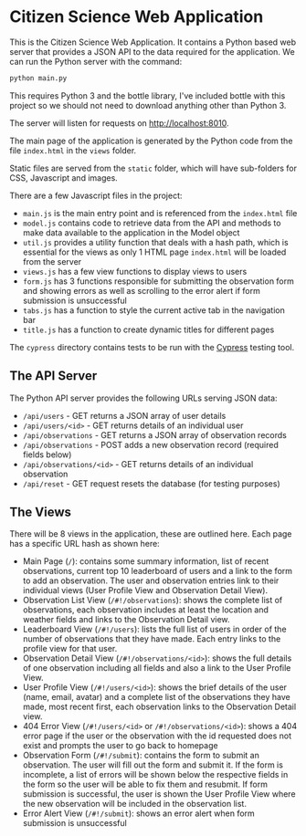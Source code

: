# Citizen Science Web Application

This is the Citizen Science Web Application. It contains a
Python based web server that provides a JSON API to the data required for the application.  We can run the Python server with the command:

```python
python main.py
```

This requires Python 3 and the bottle library, I've included bottle with this project so we should not need to download anything other than Python 3.

The server will listen for requests on [http://localhost:8010](http://localhost:8010/).

The main page of the application is generated by the Python code from the file `index.html` in the `views` folder.

Static files are served from the `static` folder, which will have sub-folders for CSS, Javascript and images.

There are a few Javascript files in the project:

* `main.js` is the main entry point and is referenced from the `index.html` file
* `model.js` contains code to retrieve data from the API and methods to make data available to the application in the Model object
* `util.js` provides a utility function that deals with a hash path, which is essential for the views as only 1 HTML page `index.html` will be loaded from the server
* `views.js` has a few view functions to display views to users
* `form.js` has 3 functions responsible for submitting the observation form and showing errors as well as scrolling to the error alert if form submission is unsuccessful
* `tabs.js` has a function to style the current active tab in the navigation bar
* `title.js` has a function to create dynamic titles for different pages

The `cypress` directory contains tests to be run with the [Cypress](https://cypress.io) testing tool.

## The API Server

The Python API server provides the following URLs serving JSON data:

* `/api/users` - GET returns a JSON array of user details
* `/api/users/<id>` - GET returns details of an individual user
* `/api/observations` - GET returns a JSON array of observation records
* `/api/observations` - POST adds a new observation record (required fields below)
* `/api/observations/<id>` - GET returns details of an individual observation
* `/api/reset` - GET request resets the database (for testing purposes)

## The Views

There will be 8 views in the application, these are outlined here. Each page has a specific URL hash as shown here:

* Main Page (`/`): contains some summary information, list of recent observations, current top 10 leaderboard of users and a link to the form to add an observation.  The user and observation entries link to their individual views (User Profile View and Observation Detail View).
* Observation List View (`/#!/observations`): shows the complete list of observations, each observation includes at least the location and weather fields and links to the Observation Detail view.
* Leaderboard View (`/#!/users`): lists the full list of users in order of the number of observations that they have made. Each entry links to the profile view for that user.
* Observation Detail View (`/#!/observations/<id>`): shows the full details of one observation including all fields and also a link to the User Profile View.
* User Profile View (`/#!/users/<id>`): shows the brief details of the user (name, email, avatar) and a complete list of the observations they have made, most recent first, each observation links to the Observation Detail view.
* 404 Error View (`/#!/users/<id>` or `/#!/observations/<id>`): shows a 404 error page if the user or the observation with the id requested does not exist and prompts the user to go back to homepage
* Observation Form (`/#!/submit`): contains the form to submit an observation. The user will fill out the form and submit it. If the form is incomplete, a list of errors will be shown below the respective fields in the form so the user will be able to fix them and resubmit. If form submission is successful, the user is shown the User Profile View where the new observation will be included in the observation list.
* Error Alert View (`/#!/submit`): shows an error alert when form submission is unsuccessful
